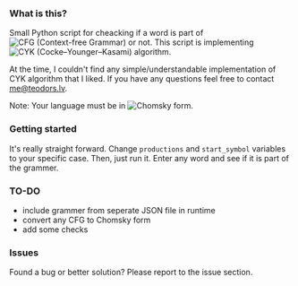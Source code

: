 ### What is this?
Small Python script for cheacking if a word is part of ![CFG (Context-free Grammar)](http://en.wikipedia.org/wiki/Context-free_grammar) or not. This script is implementing ![CYK (Cocke–Younger–Kasami) algorithm](http://en.wikipedia.org/wiki/CYK_algorithm). 

At the time, I couldn't find any simple/understandable implementation of CYK algorithm that I liked. If you have any questions feel free to contact me@teodors.lv. 

Note: Your language must be in ![Chomsky form](http://en.wikipedia.org/wiki/Chomsky_normal_form).

### Getting started
It's really straight forward. Change `productions` and `start_symbol` variables to your specific case. Then, just run it. Enter any word and see if it is part of the grammer.

### TO-DO
 * include grammer from seperate JSON file in runtime
 * convert any CFG to Chomsky form 
 * add some checks

### Issues
Found a bug or better solution? Please report to the issue section.
